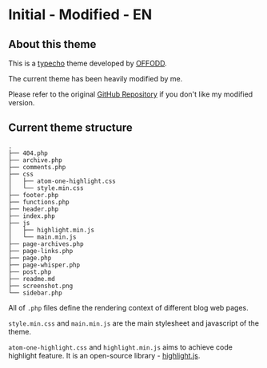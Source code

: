 # Initial - Modified - EN

## About this theme

This is a [typecho](https://typecho.org/) theme developed by [OFFODD](https://www.offodd.com/17.html).

The current theme has been heavily modified by me.

Please refer to the original [GitHub Repository](https://github.com/jielive/initial) if you don't like my modified version.

## Current theme structure

```
.
├── 404.php
├── archive.php
├── comments.php
├── css
│   ├── atom-one-highlight.css
│   └── style.min.css
├── footer.php
├── functions.php
├── header.php
├── index.php
├── js
│   ├── highlight.min.js
│   └── main.min.js
├── page-archives.php
├── page-links.php
├── page.php
├── page-whisper.php
├── post.php
├── readme.md
├── screenshot.png
└── sidebar.php
```

All of `.php` files define the rendering context of different blog web pages.

`style.min.css` and `main.min.js` are the main stylesheet and javascript of the theme.

`atom-one-highlight.css` and `highlight.min.js` aims to achieve code highlight feature. It is an open-source library - [highlight.js](https://highlightjs.org/).